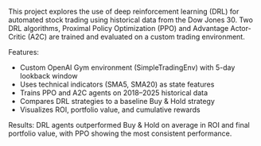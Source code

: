 This project explores the use of deep reinforcement learning (DRL) for automated stock trading using historical data from the Dow Jones 30. 
Two DRL algorithms, Proximal Policy Optimization (PPO) and Advantage Actor-Critic (A2C) are trained and evaluated on a custom trading environment.

Features:
  - Custom OpenAI Gym environment (SimpleTradingEnv) with 5-day lookback window
  - Uses technical indicators (SMA5, SMA20) as state features
  - Trains PPO and A2C agents on 2018–2025 historical data
  - Compares DRL strategies to a baseline Buy & Hold strategy
  - Visualizes ROI, portfolio value, and cumulative rewards

Results:
DRL agents outperformed Buy & Hold on average in ROI and final portfolio value, with PPO showing the most consistent performance.
